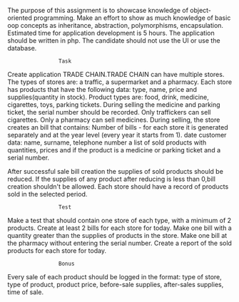 <p>
    <p>The purpose of this assignment is to showcase knowledge of object-oriented programming.
 Make an effort to show as much knowledge of basic oop concepts as inheritance, abstraction,
 polymorphisms, encapsulation. Estimated time for application development is 5 hours. 
 The application should be written in php. The candidate should not use the UI or use the database.</p>

				    Task

<p>Create application TRADE CHAIN.TRADE CHAIN can have multiple stores.
The types of stores are: a traffic, a supermarket and a pharmacy.
Each store has products that have the following data: type, name, price and supplies(quantity in stock).
Product types are: food, drink, medicine, cigarettes, toys, parking tickets.
During selling the medicine and parking ticket, the serial number should be recorded.
Only traffickers can sell cigarettes. Only a pharmacy can sell medicines.
During selling, the store creates an bill that contains:
Number of bills - for each store it is generated separately and at the year level (every year it starts from 1).
date
customer data: name, surname, telephone number
a list of sold products  with quantities, prices and if the product is a medicine or parking ticket and a serial number.

After successful sale bill creation the supplies of sold products should be reduced. 
If the supplies of any product after reducing is less than 0,bill creation shouldn't be allowed.
Each store should have a record of products sold in the selected period.</p>

				    Test

<p>Make a test that should contain one store of each type, with a minimum of 2 products.
Create at least 2 bills for each store for today.
Make one bill with a quantity greater than the supplies of products in the store.
Make one bill at the pharmacy without entering the serial number.
Create a report of the sold products for each store for today.</p>

				    Bonus
<p>Every sale of each product should be logged in the format: 
type of store,  type of product, product price, before-sale supplies, after-sales supplies, time of sale.</p>
</p>
